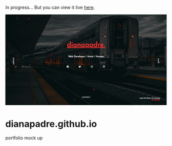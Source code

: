 In progress...
But you can view it live [here](https://dianapadre.github.io).

![screenshot image](image.png)

# dianapadre.github.io
portfolio mock up
